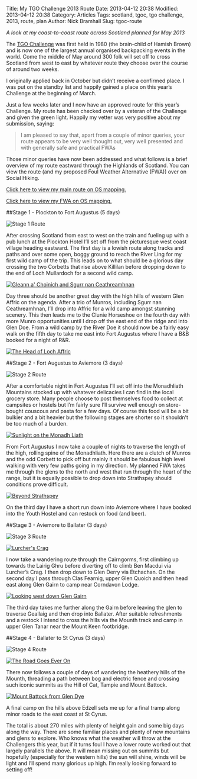 Title: My TGO Challenge 2013 Route
Date: 2013-04-12 20:38
Modified: 2013-04-12 20:38
Category:  Articles
Tags: scotland, tgoc, tgo challenge,  2013, route, plan
Author: Nick Bramhall
Slug: tgoc-route

_A look at my coast-to-coast route across Scotland planned for May 2013_

The [TGO Challenge](http://www.tgomagazine.co.uk/tgochallenge/about-the-challenge/) was first held in 1980 (the brain-child of Hamish Brown) and is now one of the largest annual organised backpacking events in the world. Come the middle of May around 300 folk will set off to cross Scotland from west to east by whatever route they choose over the course of around two weeks. 

I originally applied back in October but didn’t receive a confirmed place. I was put on the standby list and happily gained a place on this year’s Challenge at the beginning of March. 

<!--more-->

Just a few weeks later and I now have an approved route for this year’s Challenge. My route has been checked over by a veteran of the Challenge and given the green light. Happily my vetter was very positive about my submission, saying:

> I am pleased to say that, apart from a couple of minor queries, your route appears to be very well thought out, very well presented and with generally safe and practical FWAs

Those minor queries have now been addressed and what follows is a brief overview of my route eastward through the Highlands of Scotland. You can view the route (and my proposed Foul Weather Alternative (FWA)) over on Social Hiking. 

[Click here to view my main route on OS mapping.](http://www.shareyouradventure.com/map/os/nickbramhll/TGO-Challenge-2013-Plockton-to-St-Cyrus)

[Click here to view my FWA on OS mapping.](http://www.shareyouradventure.com/map/os/nickbramhll/TGO-Challenge-2013-FWA-Rev-B)

##Stage 1 - Plockton to Fort Augustus (5 days)

![Stage 1 Route](https://dl.dropboxusercontent.com/u/20505911/websites/tms/map-stage1.jpg)

After crossing Scotland from east to west on the train and fueling up with a pub lunch at the Plockton Hotel I’ll set off from the picturesque west coast village heading eastward. The first day is a lowish route along tracks and paths and over some open, boggy ground to reach the River Ling for my first wild camp of the trip. This leads on to what should be a glorious day crossing the two Corbetts that rise above Killilan before dropping down to the end of Loch Mullardoch for a second wild camp. 

[![Gleann a' Choinich and Sgurr nan Ceathreamhnan](http://farm5.staticflickr.com/4033/4719805521_774cc76ca4_b.jpg)](http://flic.kr/p/8c5eKg "Gleann a' Choinich and Sgurr nan Ceathreamhnan by Nick Bramhall, on Flickr")

Day three should be another great day with the high hills of western Glen Affric on the agenda. After a trio of Munros, including Sgurr nan Ceathreamhnan, I’ll drop into Affric for a wild camp amongst stunning scenery. This then leads me to the Clunie Horseshoe on the fourth day with more Munro opportunities until I drop off the east end of the ridge and into Glen Doe. From a wild camp by the River Doe it should now be a fairly easy walk on the fifth day to take me east into Fort Augustus where I have a B&B booked for a night of R&R.

[![The Head of Loch Affric](http://farm5.staticflickr.com/4033/4718387105_83202506bf_b.jpg)](http://flic.kr/p/8bWY6P "The Head of Loch Affric by Nick Bramhall, on Flickr")

##Stage 2 - Fort Augustus to Aviemore (3 days)

![Stage 2 Route](https://dl.dropboxusercontent.com/u/20505911/websites/tms/map-stage2.jpg)

After a comfortable night in Fort Augustus I’ll set off into the Monadhliath Mountains stocked up with whatever delicacies I can find in the local grocery store. Many people choose to post themselves food to collect at campsites or hostels but  I’m fairly sure I’ll survive well enough on store-bought couscous and pasta for a few days. Of course this food will be a bit bulkier and a bit heavier but the following stages are shorter so it shouldn’t be too much of a burden.

[![Sunlight on the Monadh Liath](http://farm7.staticflickr.com/6041/6351072495_8e9a24bf33_b.jpg)](http://flic.kr/p/aFdUzV "Sunlight on the Monadh Liath by Nick Bramhall, on Flickr")

From Fort Augustus I now take a couple of nights to traverse the length of the high, rolling spine of the Monadhliath. Here there are a clutch of Munros and the odd Corbett to pick off but mainly it should be fabulous high level walking with very few paths going in my direction. My planned FWA takes me through the glens to the north and west that run through the heart of the range, but it is equally possible to drop down into Strathspey should conditions prove difficult.

[![Beyond Strathspey](http://farm9.staticflickr.com/8444/7754916796_93db01bff7_b.jpg)](http://flic.kr/p/cPgYA1 "Beyond Strathspey by Nick Bramhall, on Flickr")

On the third day I have a short run down into Aviemore where I have booked into the Youth Hostel and can restock on food (and beer).

##Stage 3 - Aviemore to Ballater (3 days)

![Stage 3 Route](https://dl.dropboxusercontent.com/u/20505911/websites/tms/map-stage3.jpg)

[![Lurcher's Crag](http://farm9.staticflickr.com/8440/7751183454_fb4fa522fd_b.jpg)](http://flic.kr/p/cNWQN3 "Lurcher's Crag by Nick Bramhall, on Flickr")

I now take a wandering route through the Cairngorms, first climbing up towards the Lairig Ghru before diverting off to climb Ben Macdui via Lurcher’s Crag. I then drop down to Glen Derry via Etchachan. On the second day I pass through Clas Fearnig, upper Glen Quoich and then head east along Glen Gairn to camp near Corndavon Lodge. 

[![Looking west down Glen Gairn](http://farm8.staticflickr.com/7036/6936623045_5423bfa6e3_b.jpg)](http://flic.kr/p/byY1n4 "Looking west down Glen Gairn by Nick Bramhall, on Flickr")

The third day takes me further along the Gairn before leaving the glen to traverse Geallaig and then drop into Ballater. After suitable refreshments and a restock I intend to cross the hills via the Mounth track and camp in upper Glen Tanar near the Mount Keen footbridge.

##Stage 4 - Ballater to St Cyrus (3 days)

![Stage 4 Route](https://dl.dropboxusercontent.com/u/20505911/websites/tms/map-stage4.jpg)

[![The Road Goes Ever On](http://farm3.staticflickr.com/2068/2338683500_3c03482bd3_b.jpg)](http://flic.kr/p/4yEn8j "The Road Goes Ever On by Nick Bramhall, on Flickr")

There now follows a couple of days of wandering the heathery hills of the Mounth, threading a path between bog and electric fence and crossing such iconic summits as the Hill of Cat, Tampie and Mount Battock. 

[![Mount Battock from Glen Dye](http://farm6.staticflickr.com/5137/5565370329_e4030c8227_b.jpg)](http://flic.kr/p/9tMYGR "Mount Battock from Glen Dye by Nick Bramhall, on Flickr")

A final camp on the hills above Edzell sets me up for a final tramp along minor roads to the east coast at St Cyrus.

The total is about 270 miles with plenty of height gain and some big days along the way. There are some familiar places and plenty of new mountains and glens to explore. Who knows what the weather will throw at the Challengers this year, but if it turns foul I have a lower route worked out that largely parallels the above. It will mean missing out on summits but hopefully (especially for the western hills) the sun will shine, winds will be light and I’ll spend many glorious up high. I’m really looking forward to setting off!

